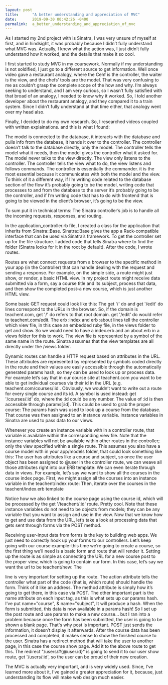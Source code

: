 ```yaml
---
layout: post
title:      "A better understanding and appreciation of MVC"
date:       2019-09-30 00:42:26 -0400
permalink:  a_better_understanding_and_appreciation_of_mvc
---
```


As I started my 2nd project with is Sinatra, I was very unsure of myself at first, and in hindsight, it was probably because I didn’t fully understand what MVC was.  Actually, I knew what the action was, I just didn’t fully understand how it worked, and the details that make it so cool.   

I first started to study MVC in my coursework.  Normally if my understanding is not soldified, I just go to a different source to get information.  Well once video gave a restaurant analogy, where the Cehf is the controller, the waiter is the view, and the chefs’ tools are the model.  That was very confusing to me as couldn’t grasp the complete scope of the how and why.  I’m always seeking to understand, and I am very curious, so I wasn’t fully satisfied with that broad of an analogy, I needed to know why it worked.  So, I told another developer about the restaurant analogy, and they compared it to a train system.  Since I didn’t fully understand at that time either, that analogy went over my head also.   

 

Finally, I decided to do my own research.  So, I researched videos coupled with written explainations.  and this is what I found:  

The model is connected to the database, it interacts with the database and pulls info from the database, it hands it over to the controller.  The controller doesn’t talk to the database directly, only the model.  The controller tells the model what it needs, then the model gives the controller what it asked for.  The model never talks to the view directly.  The view only listens to the controller.  The controller tells the view what to do, the view listens and follows commands.  The controller is essentially the commander.  it is the most essential because it communicates with both the model and the view.   To think of it a different way, if I’m writing code related to the database section of the flow it’s probably going to be the model, writing code that processes to and from the database to the server it’s probably going to be the controller, and if I’m writing code that has to do with frontend that is going to be viewed in the client’s browser, it’s going to be the view.  

To sum put it in technical terms:  The Sinatra controller’s  job is to handle all the incoming requests, responses, and routing.

In the application_controller.rb file, I created a class for the application that inherits from Sinatra::Base. Sinatra::Base gives the app a Rack-compatible interface that can be used via Sinatra’s framework.
To get the controller set up for the file structure. I added code that tells Sinatra where to find the folder (Sinatra looks for it in the root by default).  After the code, I wrote routes.

Routes are what connect requests from a browser to the specific method in your app (in the Controller) that can handle dealing with the request and sending a response. For example, on the simple side, a route might just show, or render, a basic HTML view. In my project  route might receive data submitted via a form, say a course title and its subject, process that data, and then show the completed post–a new course, which is just another HTML view.

Some basic GET request could look like this:
The get '/' do and get '/edit' do lines correspond to the URLs in the browser. So, if the domain is teachent.com, get '/' do refers to that root domain. get '/edit' do would refer to teachent.com/edit.
The erb :index and erb :about lines tell the controller which view file, in this case an embedded ruby file, in the views folder to get and show. So we would need to have a index.erb and an about.erb in a views folder for this to work.
The view file is represented by a symbol of the same name in the route. Sinatra assumes that the view templates are all directly under the /views folder.

Dynamic routes can handle a HTTP request based on attributes in the URL. These attributes are represented by represented by symbols coded directly in the route and their values are easily accessible through the automatically generated params hash, so they can be used to look up or process data.
For example let’s say that in our course site at teachent.com you want to be able to get individual courses via their id in the URL (e.g. teachent.com/courses/:id . Obviously, we wouldn’t want to write out a route for every single course and its id. A symbol is used instead: get '/courses/:id' do, where the :id could be any number. The value of :id is then accessible through params[:id].  This could be used to grab the proper course:  The params hash was used to look up a course from the database. That course was then assigned to an instance variable. Instance variables in Sinatra are used to pass data to our views.

Whenever you create an instance variable with in a controller route, that variable is available within the corresponding view file. Note that the instance variables will not be available within other routes in the controller; only the view specified within a single route.
This assumes you also have a course model with in your app/models folder, that could look something like this:
The user has attributes like a course and subject, so once the user object has been assigned to @user in the controller route, we can weave all those attributes right into our ERB template:
We can even iterate through data in views. For example, let’s say we want to show all the courses in the course index page. First, we might assign all the courses into an instance variable in the teachent/index route:
Then, iterate over the courses in the teachent/index.erb template

Notice how we also linked to the course page using the course id, which will be processed by the get '/teachent/:id' route. Pretty cool.
Note that these instance variables do not need to be objects from models; they can be any variable that you want to assign and use in the view.
Now that we know how to get and use data from the URL, let’s take a look at processing data that gets sent through forms via the POST method.
 
Receiving user-input data from forms is the key to building web apps. We just need to correctly hook up your forms to our controllers. Let’s keep going with our course example–this time we’re going to create a course, so the first thing we’ll need is a basic form and route that will render it.
Setting up the route is as simple as connecting the URL for a new course post to the proper view, which is going to contain our form. In this case, let’s say we want the url to be teachent/new:
The <form class="" action="/teachents" method="post"> line is very important for setting up the route. The action attribute tells the controller what part of the code (that is, which route) should handle the form. Think of it like an address. The method attribute is simply how it’s going to get there, in this case via POST.
The other important part is the name attribute on each input tag, as this is what sets up our params hash. I’ve put name="course", & name="subject", It will produce a hash.  When the form is submitted, this data is now available in a params hash!   So I set up the post route and use params to make a new course...  but I ran into a problem because once the form has been submitted, the user is going to be shown a blank page.  That's why post is important.  POST just sends the information, it doesn’t display it afterwards. After the course data has been processed and completed, it makes sense to show the finished course to the user. Sinatra has a  redirect method that will take the user to another page, in this case the course show page. Add it to the above route to get this.
The redirect "/users/#{@user.id}" is going to send it to our user show route, get '/users/:id', so the user can be proud of their new creation.



The MVC is actually very important, and is very widely used.  Since, I’ve learned more about it, I’ve gained a greater appreciation for it, because, just understanding its flow will make web design much easier.   
